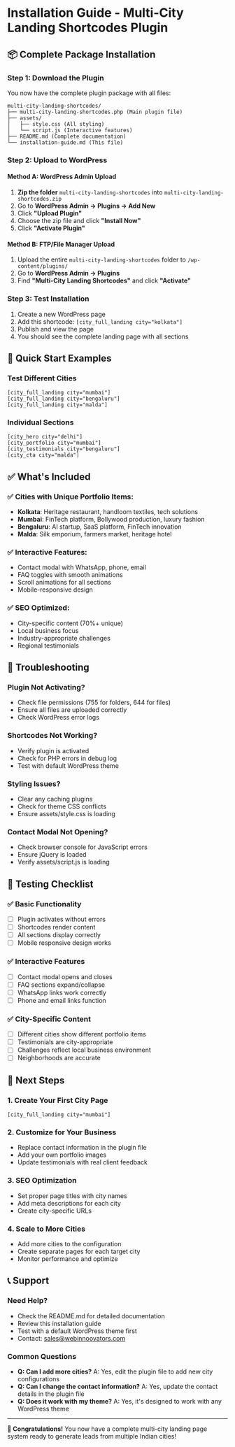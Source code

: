 # Installation Guide - Multi-City Landing Shortcodes Plugin

## 📦 **Complete Package Installation**

### **Step 1: Download the Plugin**
You now have the complete plugin package with all files:
```
multi-city-landing-shortcodes/
├── multi-city-landing-shortcodes.php (Main plugin file)
├── assets/
│   ├── style.css (All styling)
│   └── script.js (Interactive features)
├── README.md (Complete documentation)
└── installation-guide.md (This file)
```

### **Step 2: Upload to WordPress**

#### **Method A: WordPress Admin Upload**
1. **Zip the folder** `multi-city-landing-shortcodes` into `multi-city-landing-shortcodes.zip`
2. Go to **WordPress Admin → Plugins → Add New**
3. Click **"Upload Plugin"**
4. Choose the zip file and click **"Install Now"**
5. Click **"Activate Plugin"**

#### **Method B: FTP/File Manager Upload**
1. Upload the entire `multi-city-landing-shortcodes` folder to `/wp-content/plugins/`
2. Go to **WordPress Admin → Plugins**
3. Find **"Multi-City Landing Shortcodes"** and click **"Activate"**

### **Step 3: Test Installation**
1. Create a new WordPress page
2. Add this shortcode: `[city_full_landing city="kolkata"]`
3. Publish and view the page
4. You should see the complete landing page with all sections

## 🎯 **Quick Start Examples**

### **Test Different Cities**
```
[city_full_landing city="mumbai"]
[city_full_landing city="bengaluru"]
[city_full_landing city="malda"]
```

### **Individual Sections**
```
[city_hero city="delhi"]
[city_portfolio city="mumbai"]
[city_testimonials city="bengaluru"]
[city_cta city="malda"]
```

## ✅ **What's Included**

### **✅ Cities with Unique Portfolio Items:**
- **Kolkata**: Heritage restaurant, handloom textiles, tech solutions
- **Mumbai**: FinTech platform, Bollywood production, luxury fashion
- **Bengaluru**: AI startup, SaaS platform, FinTech innovation
- **Malda**: Silk emporium, farmers market, heritage hotel

### **✅ Interactive Features:**
- Contact modal with WhatsApp, phone, email
- FAQ toggles with smooth animations
- Scroll animations for all sections
- Mobile-responsive design

### **✅ SEO Optimized:**
- City-specific content (70%+ unique)
- Local business focus
- Industry-appropriate challenges
- Regional testimonials

## 🔧 **Troubleshooting**

### **Plugin Not Activating?**
- Check file permissions (755 for folders, 644 for files)
- Ensure all files are uploaded correctly
- Check WordPress error logs

### **Shortcodes Not Working?**
- Verify plugin is activated
- Check for PHP errors in debug log
- Test with default WordPress theme

### **Styling Issues?**
- Clear any caching plugins
- Check for theme CSS conflicts
- Ensure assets/style.css is loading

### **Contact Modal Not Opening?**
- Check browser console for JavaScript errors
- Ensure jQuery is loaded
- Verify assets/script.js is loading

## 📱 **Testing Checklist**

### **✅ Basic Functionality**
- [ ] Plugin activates without errors
- [ ] Shortcodes render content
- [ ] All sections display correctly
- [ ] Mobile responsive design works

### **✅ Interactive Features**
- [ ] Contact modal opens and closes
- [ ] FAQ sections expand/collapse
- [ ] WhatsApp links work correctly
- [ ] Phone and email links function

### **✅ City-Specific Content**
- [ ] Different cities show different portfolio items
- [ ] Testimonials are city-appropriate
- [ ] Challenges reflect local business environment
- [ ] Neighborhoods are accurate

## 🚀 **Next Steps**

### **1. Create Your First City Page**
```
[city_full_landing city="mumbai"]
```

### **2. Customize for Your Business**
- Replace contact information in the plugin file
- Add your own portfolio images
- Update testimonials with real client feedback

### **3. SEO Optimization**
- Set proper page titles with city names
- Add meta descriptions for each city
- Create city-specific URLs

### **4. Scale to More Cities**
- Add more cities to the configuration
- Create separate pages for each target city
- Monitor performance and optimize

## 📞 **Support**

### **Need Help?**
- Check the README.md for detailed documentation
- Review this installation guide
- Test with a default WordPress theme first
- Contact: sales@webinnoovators.com

### **Common Questions**
- **Q: Can I add more cities?** A: Yes, edit the plugin file to add new city configurations
- **Q: Can I change the contact information?** A: Yes, update the contact details in the plugin file
- **Q: Does it work with my theme?** A: Yes, it's designed to work with any WordPress theme

---

**🎉 Congratulations!** You now have a complete multi-city landing page system ready to generate leads from multiple Indian cities!